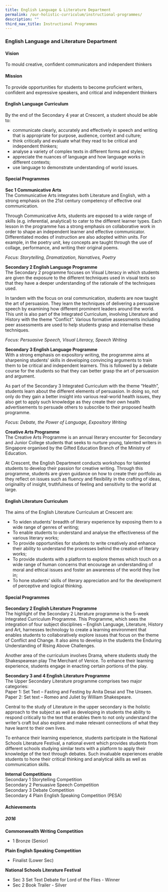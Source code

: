 ```yaml
---
title: English Language & Literature Department
permalink: /our-holistic-curriculum/instructional-programmes/
description: ""
third_nav_title: Instructional Programmes
---
```

### **English Language and Literature Department**
#### **Vision**
To mould creative, confident communicators and independent thinkers

#### **Mission**
To provide opportunities for students to become proficient writers, confident and expressive speakers, and critical and independent thinkers

#### **English Language Curriculum**
By the end of the Secondary 4 year at Crescent, a student should be able to:
*   communicate clearly, accurately and effectively in speech and writing that is appropriate for purpose, audience, context and culture;
*   think critically and evaluate what they read to be critical and independent thinkers;
*   analyse a variety of complex texts in different forms and styles;
*   appreciate the nuances of language and how language works in different contexts;
*   use language to demonstrate understanding of world issues.

#### **Special Programmes**
**Sec 1 Communicative Arts**<br>
The Communicative Arts integrates both Literature and English, with a strong emphasis on the 21st century competency of effective oral communication.

Through Communicative Arts, students are exposed to a wide range of skills (e.g. inferential, analytical) to cater to the different learner types. Each lesson in the programme has a strong emphasis on collaborative work in order to shape an independent learner and effective communicator. Differentiated modes of instruction are also adopted within units. For example, in the poetry unit, key concepts are taught through the use of collage, performance, and writing their original poems.

_Focus: Storytelling, Dramatization, Narratives, Poetry_

**Secondary 2 English Language Programme**<br>
The Secondary 2 programme focuses on Visual Literacy in which students are given the exposure to the different techniques used in visual texts so that they have a deeper understanding of the rationale of the techniques used.

In tandem with the focus on oral communication, students are now taught the art of persuasion. They learn the techniques of delivering a persuasive speech by examining how different prominent leaders around the world. This unit is also part of the Integrated Curriculum, involving Literature and History with the theme “Conflict”. Various formative assessments including peer assessments are used to help students grasp and internalise these techniques.

_Focus: Persuasive Speech, Visual Literacy, Speech Writing_

**Secondary 3 English Language Programme**<br>
With a strong emphasis on expository writing, the programme aims at sharpening students’ skills in developing convincing arguments to train them to be critical and independent learners. This is followed by a debate course for the students so that they can better grasp the art of persuasion and argument.

As part of the Secondary 3 Integrated Curriculum with the theme “Health”, students learn about the different elements of persuasion. In doing so, not only do they gain a better insight into various real-world health issues, they also get to apply such knowledge as they create their own health advertisements to persuade others to subscribe to their proposed health programme.

_Focus: Debate, the Power of Language, Expository Writing_

**Creative Arts Programme**<br>
The Creative Arts Programme is an annual literary encounter for Secondary and Junior College students that seeks to nurture young, talented writers in Singapore organised by the Gifted Education Branch of the Ministry of Education.

At Crescent, the English Department conducts workshops for talented students to develop their passion for creative writing. Through this programme, students are given guidance on how to create their portfolio as they reflect on issues such as fluency and flexibility in the crafting of ideas, originality of insight, truthfulness of feeling and sensitivity to the world at large.

#### **English Literature Curriculum**
The aims of the English Literature Curriculum at Crescent are:
*   To widen students’ breadth of literary experience by exposing them to a wide range of genres of writing;
*   To enable students to understand and analyse the effectiveness of the various literary works; 
*   To provide opportunities for students to write creatively and enhance their ability to understand the processes behind the creation of literary works;
*   To provide students with a platform to explore themes which touch on a wide range of human concerns that encourage an understanding of moral and ethical issues and foster an awareness of the world they live in;
*   To hone students’ skills of literary appreciation and for the development of perceptive and logical thinking.

#### **Special Programmes**
**Secondary 2 English Literature Programme**<br>
The highlight of the Secondary 2 Literature programme is the 5-week Integrated Curriculum Programme. This Programme, which sees the integration of four subject disciplines – English Language, Literature, History and Art, harnesses technology to create a learning environment that enables students to collaboratively explore issues that focus on the theme of Conflict and Change. It also aims to develop in the students the Enduring Understanding of Rising Above Challenges.

Another area of the curriculum involves Drama, where students study the Shakespearean play The Merchant of Venice. To enhance their learning experience, students engage in enacting certain portions of the play.

**Secondary 3 and 4 English Literature Programme**<br>
The Upper Secondary Literature programme comprises two major categories:<br>
Paper 1: Set Text – Fasting and Festing by Anita Desai and The Unseen.<br>
Paper 2: Set text – Romeo and Juliet by William Shakespeare.

Central to the study of Literature in the upper secondary is the holistic approach to the subject as well as developing in students the ability to respond critically to the text that enables them to not only understand the writer’s craft but also explore and make relevant connections of what they have learnt to their own lives.

To enhance their learning experience, students participate in the National Schools Literature Festival, a national event which provides students from different schools studying similar texts with a platform to apply their knowledge of the text through debates. Such invaluable experiences enable students to hone their critical thinking and analytical skills as well as communication skills.

**Internal Competitions**<br>
Secondary 1 Storytelling Competition<br>
Secondary 2 Persuasive Speech Competition<br>
Secondary 3 Debate Competition<br>
Secondary 4 Plain English Speaking Competition (PESA)

#### **Achievements**
##### **2016**
**Commonwealth Writing Competition**
*   1 Bronze (Senior)

**Plain English Speaking Competition**
*   Finalist (Lower Sec)

**National Schools Literature Festival**
*   Sec 3 Set Text Debate for Lord of the Flies - Winner  
*   Sec 2 Book Trailer - Silver